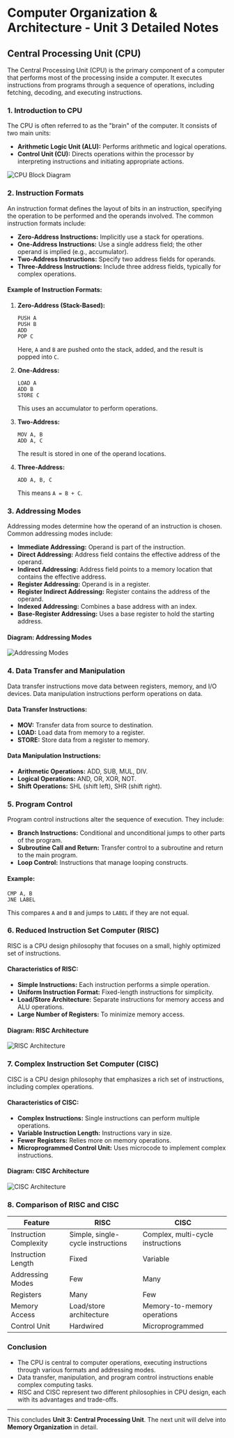 # Computer Organization & Architecture - Unit 3 Detailed Notes

## Central Processing Unit (CPU)

The Central Processing Unit (CPU) is the primary component of a computer that performs most of the processing inside a computer. It executes instructions from programs through a sequence of operations, including fetching, decoding, and executing instructions.

### **1. Introduction to CPU**

The CPU is often referred to as the "brain" of the computer. It consists of two main units:

- **Arithmetic Logic Unit (ALU):** Performs arithmetic and logical operations.
- **Control Unit (CU):** Directs operations within the processor by interpreting instructions and initiating appropriate actions.

![CPU Block Diagram](https://tse1.mm.bing.net/th?id=OIP.5l8f0e8izMXbqA2r0hZE-wHaFi&pid=Api)

### **2. Instruction Formats**

An instruction format defines the layout of bits in an instruction, specifying the operation to be performed and the operands involved. The common instruction formats include:

- **Zero-Address Instructions:** Implicitly use a stack for operations.
- **One-Address Instructions:** Use a single address field; the other operand is implied (e.g., accumulator).
- **Two-Address Instructions:** Specify two address fields for operands.
- **Three-Address Instructions:** Include three address fields, typically for complex operations.

#### **Example of Instruction Formats:**

1. **Zero-Address (Stack-Based):**
   ```
   PUSH A
   PUSH B
   ADD
   POP C
   ```
   Here, `A` and `B` are pushed onto the stack, added, and the result is popped into `C`.

2. **One-Address:**
   ```
   LOAD A
   ADD B
   STORE C
   ```
   This uses an accumulator to perform operations.

3. **Two-Address:**
   ```
   MOV A, B
   ADD A, C
   ```
   The result is stored in one of the operand locations.

4. **Three-Address:**
   ```
   ADD A, B, C
   ```
   This means `A = B + C`.

### **3. Addressing Modes**

Addressing modes determine how the operand of an instruction is chosen. Common addressing modes include:

- **Immediate Addressing:** Operand is part of the instruction.
- **Direct Addressing:** Address field contains the effective address of the operand.
- **Indirect Addressing:** Address field points to a memory location that contains the effective address.
- **Register Addressing:** Operand is in a register.
- **Register Indirect Addressing:** Register contains the address of the operand.
- **Indexed Addressing:** Combines a base address with an index.
- **Base-Register Addressing:** Uses a base register to hold the starting address.

#### **Diagram: Addressing Modes**

![Addressing Modes](https://tse4.mm.bing.net/th?id=OIP.qzQns1QIwXol6UMABng0hgHaEb&pid=Api)

### **4. Data Transfer and Manipulation**

Data transfer instructions move data between registers, memory, and I/O devices. Data manipulation instructions perform operations on data.

#### **Data Transfer Instructions:**

- **MOV:** Transfer data from source to destination.
- **LOAD:** Load data from memory to a register.
- **STORE:** Store data from a register to memory.

#### **Data Manipulation Instructions:**

- **Arithmetic Operations:** ADD, SUB, MUL, DIV.
- **Logical Operations:** AND, OR, XOR, NOT.
- **Shift Operations:** SHL (shift left), SHR (shift right).

### **5. Program Control**

Program control instructions alter the sequence of execution. They include:

- **Branch Instructions:** Conditional and unconditional jumps to other parts of the program.
- **Subroutine Call and Return:** Transfer control to a subroutine and return to the main program.
- **Loop Control:** Instructions that manage looping constructs.

#### **Example:**

```
CMP A, B
JNE LABEL
```

This compares `A` and `B` and jumps to `LABEL` if they are not equal.

### **6. Reduced Instruction Set Computer (RISC)**

RISC is a CPU design philosophy that focuses on a small, highly optimized set of instructions.

#### **Characteristics of RISC:**

- **Simple Instructions:** Each instruction performs a simple operation.
- **Uniform Instruction Format:** Fixed-length instructions for simplicity.
- **Load/Store Architecture:** Separate instructions for memory access and ALU operations.
- **Large Number of Registers:** To minimize memory access.

#### **Diagram: RISC Architecture**

![RISC Architecture](https://tse2.mm.bing.net/th?id=OIP.FqeoiHTF6njlfko0YCK-YwHaFj&pid=Api)

### **7. Complex Instruction Set Computer (CISC)**

CISC is a CPU design philosophy that emphasizes a rich set of instructions, including complex operations.

#### **Characteristics of CISC:**

- **Complex Instructions:** Single instructions can perform multiple operations.
- **Variable Instruction Length:** Instructions vary in size.
- **Fewer Registers:** Relies more on memory operations.
- **Microprogrammed Control Unit:** Uses microcode to implement complex instructions.

#### **Diagram: CISC Architecture**

![CISC Architecture](https://tse4.mm.bing.net/th?id=OIP.BAhHm-X5mf5Kqg9J-CBLAAHaFj&pid=Api)

### **8. Comparison of RISC and CISC**

| Feature               | RISC                                  | CISC                                  |
|-----------------------|---------------------------------------|---------------------------------------|
| Instruction Complexity| Simple, single-cycle instructions     | Complex, multi-cycle instructions     |
| Instruction Length    | Fixed                                 | Variable                              |
| Addressing Modes      | Few                                   | Many                                  |
| Registers             | Many                                  | Few                                   |
| Memory Access         | Load/store architecture               | Memory-to-memory operations           |
| Control Unit          | Hardwired                             | Microprogrammed                       |

### **Conclusion**

- The CPU is central to computer operations, executing instructions through various formats and addressing modes.
- Data transfer, manipulation, and program control instructions enable complex computing tasks.
- RISC and CISC represent two different philosophies in CPU design, each with its advantages and trade-offs.

---

This concludes **Unit 3: Central Processing Unit**. The next unit will delve into **Memory Organization** in detail. 